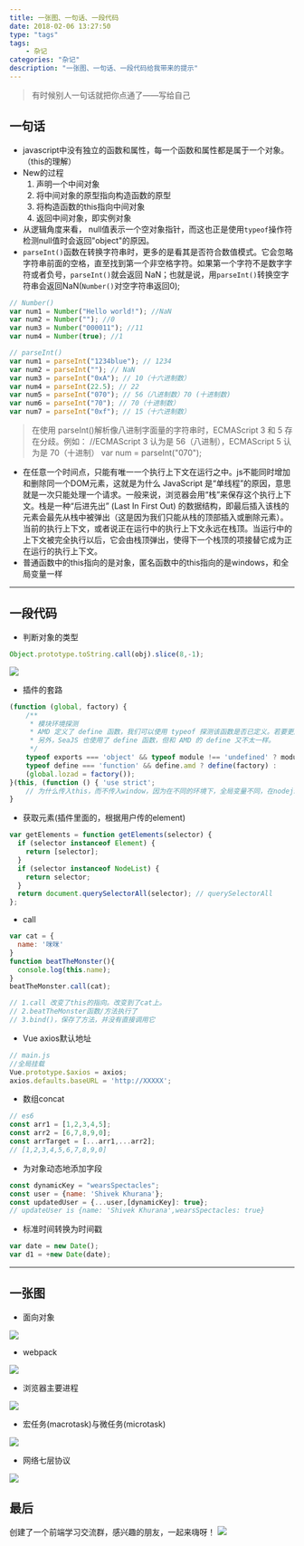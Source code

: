 ```yaml
---
title: 一张图、一句话、一段代码
date: 2018-02-06 13:27:50
type: "tags"
tags:
	- 杂记
categories: "杂记"
description: "一张图、一句话、一段代码给我带来的提示"
---
```


>有时候别人一句话就把你点通了——写给自己

## 一句话

- javascript中没有独立的函数和属性，每一个函数和属性都是属于一个对象。（this的理解）
- New的过程
	1. 声明一个中间对象
	2. 将中间对象的原型指向构造函数的原型
	3. 将构造函数的this指向中间对象
	4. 返回中间对象，即实例对象
- 从逻辑角度来看， null值表示一个空对象指针，而这也正是使用`typeof`操作符检测null值时会返回"object"的原因。
- `parseInt()`函数在转换字符串时，更多的是看其是否符合数值模式。它会忽略字符串前面的空格，直至找到第一个非空格字符。如果第一个字符不是数字字符或者负号，`parseInt()`就会返回 NaN；也就是说，用`parseInt()`转换空字符串会返回NaN(`Number()`对空字符串返回0);

```javascript
// Number()
var num1 = Number("Hello world!"); //NaN 
var num2 = Number(""); //0 
var num3 = Number("000011"); //11 
var num4 = Number(true); //1 

// parseInt()
var num1 = parseInt("1234blue"); // 1234 
var num2 = parseInt(""); // NaN 
var num3 = parseInt("0xA"); // 10（十六进制数）
var num4 = parseInt(22.5); // 22 
var num5 = parseInt("070"); // 56（八进制数）70 (十进制数)
var num6 = parseInt("70"); // 70（十进制数）
var num7 = parseInt("0xf"); // 15（十六进制数）
```
>在使用 parseInt()解析像八进制字面量的字符串时，ECMAScript 3 和 5 存在分歧。例如：
//ECMAScript 3 认为是 56（八进制），ECMAScript 5 认为是 70（十进制）
var num = parseInt("070"); 

- 在任意一个时间点，只能有唯一一个执行上下文在运行之中。js不能同时增加和删除同一个DOM元素，这就是为什么 JavaScript 是“单线程”的原因，意思就是一次只能处理一个请求。一般来说，浏览器会用“栈”来保存这个执行上下文。栈是一种“后进先出” (Last In First Out) 的数据结构，即最后插入该栈的元素会最先从栈中被弹出（这是因为我们只能从栈的顶部插入或删除元素）。当前的执行上下文，或者说正在运行中的执行上下文永远在栈顶。当运行中的上下文被完全执行以后，它会由栈顶弹出，使得下一个栈顶的项接替它成为正在运行的执行上下文。
- 普通函数中的this指向的是对象，匿名函数中的this指向的是windows，和全局变量一样

---

## 一段代码
- 判断对象的类型

```javascript
Object.prototype.toString.call(obj).slice(8,-1);
```
![](https://i.imgur.com/TqrGqCB.png)
- 插件的套路

``` javascript
(function (global, factory) {
	/**
	 * 模块环境探测
	 * AMD 定义了 define 函数，我们可以使用 typeof 探测该函数是否已定义。若要更严格一点，可以继续判断 define.amd 是否有定义。
	 * 另外，SeaJS 也使用了 define 函数，但和 AMD 的 define 又不太一样。
	 */
	typeof exports === 'object' && typeof module !== 'undefined' ? module.exports = factory() :
	typeof define === 'function' && define.amd ? define(factory) :
	(global.lozad = factory());
}(this, (function () { 'use strict';
	// 为什么传入this，而不传入window，因为在不同的环境下，全局变量不同，在nodejs就没有window对象
}
```
- 获取元素(插件里面的，根据用户传的element)

```javascript
var getElements = function getElements(selector) {
  if (selector instanceof Element) {
    return [selector];
  }
  if (selector instanceof NodeList) {
    return selector;
  }
  return document.querySelectorAll(selector); // querySelectorAll
};
```
- call

```javascript
var cat = {
  name: '咪咪'
}
function beatTheMonster(){
  console.log(this.name);
}
beatTheMonster.call(cat);

// 1.call 改变了this的指向。改变到了cat上。
// 2.beatTheMonster函数/方法执行了
// 3.bind()，保存了方法，并没有直接调用它
```

- Vue axios默认地址

```javascript
// main.js
//全局挂载
Vue.prototype.$axios = axios;
axios.defaults.baseURL = 'http://XXXXX';
```
- 数组concat

```javascript
// es6
const arr1 = [1,2,3,4,5];
const arr2 = [6,7,8,9,0];
const arrTarget = [...arr1,...arr2];
// [1,2,3,4,5,6,7,8,9,0]
```
- 为对象动态地添加字段

```javascript
const dynamicKey = "wearsSpectacles";
const user = {name: 'Shivek Khurana'};
const updatedUser = {...user,[dynamicKey]: true};
// updateUser is {name: 'Shivek Khurana',wearsSpectacles: true}
```
- 标准时间转换为时间戳

```javascript
var date = new Date();
var d1 = +new Date(date);
```

---

## 一张图

- 面向对象

![](https://i.imgur.com/bCdhs7L.png)

- webpack

![](https://i.imgur.com/NbPRvzp.png)

- 浏览器主要进程

![](https://i.imgur.com/cXloUjf.png)

- 宏任务(macrotask)与微任务(microtask)

![](https://i.imgur.com/otax4mX.png)

- 网络七层协议

![](https://i.imgur.com/Ft5xzr5.gif)


## 最后

创建了一个前端学习交流群，感兴趣的朋友，一起来嗨呀！
![](https://i.imgur.com/qbcaSEh.png)